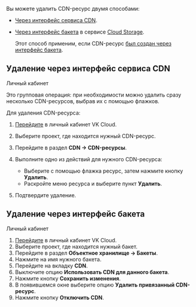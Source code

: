 Вы можете удалить CDN-ресурс двумя способами:

- [Через интерфейс сервиса CDN](#udalenie_cherez_interfeys_servisa_cdn).

- [Через интерфейс бакета](#udalenie_cherez_interfeys_baketa) в сервисе [Cloud Storage](/ru/base/s3).

  Этот способ применим, если CDN-ресурс [был создан через интерфейс бакета](../create-resource#sozdanie_cherez_interfeys_baketa).

## Удаление через интерфейс сервиса CDN

<tabs>
<tablist>
<tab>Личный кабинет</tab>
</tablist>
<tabpanel>

Это групповая операция: при необходимости можно удалить сразу несколько CDN-ресурсов, выбрав их с помощью флажков.

Для удаления CDN-ресурса:

1. [Перейдите](https://msk.cloud.vk.com/app/) в личный кабинет VK Cloud.
1. Выберите проект, где находится нужный CDN-ресурс.
1. Перейдите в раздел **CDN → CDN-ресурсы**.
1. Выполните одно из действий для нужного CDN-ресурса:

   - Выберите с помощью флажка ресурс, затем нажмите кнопку **Удалить**.
   - Раскройте меню ресурса и выберите пункт **Удалить**.

1. Подтвердите удаление.

</tabpanel>
</tabs>

## Удаление через интерфейс бакета

<tabs>
<tablist>
<tab>Личный кабинет</tab>
</tablist>
<tabpanel>

1. [Перейдите](https://msk.cloud.vk.com/app/) в личный кабинет VK Cloud.
1. Выберите проект, где находится нужный бакет.
1. Перейдите в раздел **Объектное хранилище → Бакеты**.
1. Нажмите на имя нужного бакета.
1. Перейдите на вкладку **CDN**.
1. Выключите опцию **Использовать CDN для данного бакета**.
1. Нажмите кнопку **Сохранить изменения**.
1. В появившемся окне выберите опцию **Удалить привязанный CDN-ресурс**.
1. Нажмите кнопку **Отключить CDN**.

</tabpanel>
</tabs>
